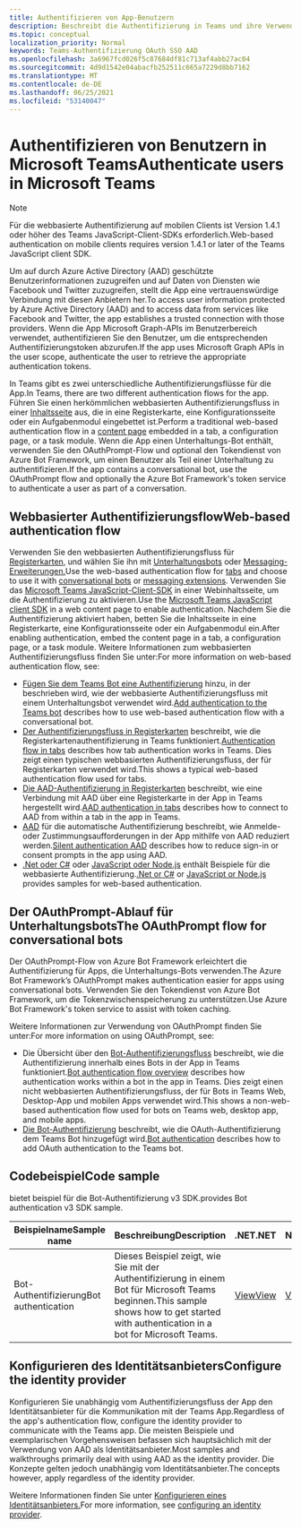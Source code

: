 ```yaml
---
title: Authentifizieren von App-Benutzern
description: Beschreibt die Authentifizierung in Teams und ihre Verwendung in den Apps.
ms.topic: conceptual
localization_priority: Normal
keywords: Teams-Authentifizierung OAuth SSO AAD
ms.openlocfilehash: 3a6967fcd026f5c87684df81c713af4abb27ac04
ms.sourcegitcommit: 4d9d1542e04abacfb252511c665a7229d8bb7162
ms.translationtype: MT
ms.contentlocale: de-DE
ms.lasthandoff: 06/25/2021
ms.locfileid: "53140047"
---
```

# <a name="authenticate-users-in-microsoft-teams"></a><span data-ttu-id="c5d4a-104">Authentifizieren von Benutzern in Microsoft Teams</span><span class="sxs-lookup"><span data-stu-id="c5d4a-104">Authenticate users in Microsoft Teams</span></span>

> [!Note]
> <span data-ttu-id="c5d4a-105">Für die webbasierte Authentifizierung auf mobilen Clients ist Version 1.4.1 oder höher des Teams JavaScript-Client-SDKs erforderlich.</span><span class="sxs-lookup"><span data-stu-id="c5d4a-105">Web-based authentication on mobile clients requires version 1.4.1 or later of the Teams JavaScript client SDK.</span></span>

<span data-ttu-id="c5d4a-106">Um auf durch Azure Active Directory (AAD) geschützte Benutzerinformationen zuzugreifen und auf Daten von Diensten wie Facebook und Twitter zuzugreifen, stellt die App eine vertrauenswürdige Verbindung mit diesen Anbietern her.</span><span class="sxs-lookup"><span data-stu-id="c5d4a-106">To access user information protected by Azure Active Directory (AAD) and to access data from services like Facebook and Twitter, the app establishes a trusted connection with those providers.</span></span> <span data-ttu-id="c5d4a-107">Wenn die App Microsoft Graph-APIs im Benutzerbereich verwendet, authentifizieren Sie den Benutzer, um die entsprechenden Authentifizierungstoken abzurufen.</span><span class="sxs-lookup"><span data-stu-id="c5d4a-107">If the app uses Microsoft Graph APIs in the user scope, authenticate the user to retrieve the appropriate authentication tokens.</span></span>

<span data-ttu-id="c5d4a-108">In Teams gibt es zwei unterschiedliche Authentifizierungsflüsse für die App.</span><span class="sxs-lookup"><span data-stu-id="c5d4a-108">In Teams, there are two different authentication flows for the app.</span></span> <span data-ttu-id="c5d4a-109">Führen Sie einen herkömmlichen webbasierten Authentifizierungsfluss in einer [Inhaltsseite](~/tabs/how-to/create-tab-pages/content-page.md) aus, die in eine Registerkarte, eine Konfigurationsseite oder ein Aufgabenmodul eingebettet ist.</span><span class="sxs-lookup"><span data-stu-id="c5d4a-109">Perform a traditional web-based authentication flow in a [content page](~/tabs/how-to/create-tab-pages/content-page.md) embedded in a tab, a configuration page, or a task module.</span></span> <span data-ttu-id="c5d4a-110">Wenn die App einen Unterhaltungs-Bot enthält, verwenden Sie den OAuthPrompt-Flow und optional den Tokendienst von Azure Bot Framework, um einen Benutzer als Teil einer Unterhaltung zu authentifizieren.</span><span class="sxs-lookup"><span data-stu-id="c5d4a-110">If the app contains a conversational bot, use the OAuthPrompt flow and optionally the Azure Bot Framework's token service to authenticate a user as part of a conversation.</span></span>

## <a name="web-based-authentication-flow"></a><span data-ttu-id="c5d4a-111">Webbasierter Authentifizierungsflow</span><span class="sxs-lookup"><span data-stu-id="c5d4a-111">Web-based authentication flow</span></span>

<span data-ttu-id="c5d4a-112">Verwenden Sie den webbasierten Authentifizierungsfluss für [Registerkarten,](~/tabs/what-are-tabs.md) und wählen Sie ihn mit [Unterhaltungsbots](~/bots/what-are-bots.md) oder [Messaging-Erweiterungen.](~/messaging-extensions/what-are-messaging-extensions.md)</span><span class="sxs-lookup"><span data-stu-id="c5d4a-112">Use the web-based authentication flow for [tabs](~/tabs/what-are-tabs.md) and choose to use it with [conversational bots](~/bots/what-are-bots.md) or [messaging extensions](~/messaging-extensions/what-are-messaging-extensions.md).</span></span> <span data-ttu-id="c5d4a-113">Verwenden Sie das [Microsoft Teams JavaScript-Client-SDK](/javascript/api/overview/msteams-client) in einer Webinhaltsseite, um die Authentifizierung zu aktivieren.</span><span class="sxs-lookup"><span data-stu-id="c5d4a-113">Use the [Microsoft Teams JavaScript client SDK](/javascript/api/overview/msteams-client) in a web content page to enable authentication.</span></span> <span data-ttu-id="c5d4a-114">Nachdem Sie die Authentifizierung aktiviert haben, betten Sie die Inhaltsseite in eine Registerkarte, eine Konfigurationsseite oder ein Aufgabenmodul ein.</span><span class="sxs-lookup"><span data-stu-id="c5d4a-114">After enabling authentication, embed the content page in a tab, a configuration page, or a task module.</span></span> <span data-ttu-id="c5d4a-115">Weitere Informationen zum webbasierten Authentifizierungsfluss finden Sie unter:</span><span class="sxs-lookup"><span data-stu-id="c5d4a-115">For more information on web-based authentication flow, see:</span></span>

* <span data-ttu-id="c5d4a-116">[Fügen Sie dem Teams Bot eine Authentifizierung](~/bots/how-to/authentication/add-authentication.md) hinzu, in der beschrieben wird, wie der webbasierte Authentifizierungsfluss mit einem Unterhaltungsbot verwendet wird.</span><span class="sxs-lookup"><span data-stu-id="c5d4a-116">[Add authentication to the Teams bot](~/bots/how-to/authentication/add-authentication.md) describes how to use web-based authentication flow with a conversational bot.</span></span>
* <span data-ttu-id="c5d4a-117">[Der Authentifizierungsfluss in Registerkarten](~/tabs/how-to/authentication/auth-flow-tab.md) beschreibt, wie die Registerkartenauthentifizierung in Teams funktioniert.</span><span class="sxs-lookup"><span data-stu-id="c5d4a-117">[Authentication flow in tabs](~/tabs/how-to/authentication/auth-flow-tab.md) describes how tab authentication works in Teams.</span></span> <span data-ttu-id="c5d4a-118">Dies zeigt einen typischen webbasierten Authentifizierungsfluss, der für Registerkarten verwendet wird.</span><span class="sxs-lookup"><span data-stu-id="c5d4a-118">This shows a typical web-based authentication flow used for tabs.</span></span>
* <span data-ttu-id="c5d4a-119">[Die AAD-Authentifizierung in Registerkarten](~/tabs/how-to/authentication/auth-tab-AAD.md) beschreibt, wie eine Verbindung mit AAD über eine Registerkarte in der App in Teams hergestellt wird.</span><span class="sxs-lookup"><span data-stu-id="c5d4a-119">[AAD authentication in tabs](~/tabs/how-to/authentication/auth-tab-AAD.md) describes how to connect to AAD from within a tab in the app in Teams.</span></span>
* <span data-ttu-id="c5d4a-120">[AAD](~/tabs/how-to/authentication/auth-silent-AAD.md) für die automatische Authentifizierung beschreibt, wie Anmelde- oder Zustimmungsaufforderungen in der App mithilfe von AAD reduziert werden.</span><span class="sxs-lookup"><span data-stu-id="c5d4a-120">[Silent authentication AAD](~/tabs/how-to/authentication/auth-silent-AAD.md) describes how to reduce sign-in or consent prompts in the app using AAD.</span></span>
* <span data-ttu-id="c5d4a-121">[.Net oder C#](https://github.com/OfficeDev/microsoft-teams-sample-complete-csharp) oder [JavaScript oder Node.js](https://github.com/OfficeDev/microsoft-teams-sample-complete-node) enthält Beispiele für die webbasierte Authentifizierung.</span><span class="sxs-lookup"><span data-stu-id="c5d4a-121">[.Net or C#](https://github.com/OfficeDev/microsoft-teams-sample-complete-csharp) or [JavaScript or Node.js](https://github.com/OfficeDev/microsoft-teams-sample-complete-node) provides samples for web-based authentication.</span></span>

## <a name="the-oauthprompt-flow-for-conversational-bots"></a><span data-ttu-id="c5d4a-122">Der OAuthPrompt-Ablauf für Unterhaltungsbots</span><span class="sxs-lookup"><span data-stu-id="c5d4a-122">The OAuthPrompt flow for conversational bots</span></span>

<span data-ttu-id="c5d4a-123">Der OAuthPrompt-Flow von Azure Bot Framework erleichtert die Authentifizierung für Apps, die Unterhaltungs-Bots verwenden.</span><span class="sxs-lookup"><span data-stu-id="c5d4a-123">The Azure Bot Framework’s OAuthPrompt makes authentication easier for apps using conversational bots.</span></span> <span data-ttu-id="c5d4a-124">Verwenden Sie den Tokendienst von Azure Bot Framework, um die Tokenzwischenspeicherung zu unterstützen.</span><span class="sxs-lookup"><span data-stu-id="c5d4a-124">Use Azure Bot Framework's token service to assist with token caching.</span></span>

<span data-ttu-id="c5d4a-125">Weitere Informationen zur Verwendung von OAuthPrompt finden Sie unter:</span><span class="sxs-lookup"><span data-stu-id="c5d4a-125">For more information on using OAuthPrompt, see:</span></span>

* <span data-ttu-id="c5d4a-126">Die Übersicht über den [Bot-Authentifizierungsfluss](~/bots/how-to/authentication/auth-flow-bot.md) beschreibt, wie die Authentifizierung innerhalb eines Bots in der App in Teams funktioniert.</span><span class="sxs-lookup"><span data-stu-id="c5d4a-126">[Bot authentication flow overview](~/bots/how-to/authentication/auth-flow-bot.md) describes how authentication works within a bot in the app in Teams.</span></span> <span data-ttu-id="c5d4a-127">Dies zeigt einen nicht webbasierten Authentifizierungsfluss, der für Bots in Teams Web, Desktop-App und mobilen Apps verwendet wird.</span><span class="sxs-lookup"><span data-stu-id="c5d4a-127">This shows a non-web-based authentication flow used for bots on Teams web, desktop app, and mobile apps.</span></span>
* <span data-ttu-id="c5d4a-128">[Die Bot-Authentifizierung](~/bots/how-to/authentication/add-authentication.md) beschreibt, wie die OAuth-Authentifizierung dem Teams Bot hinzugefügt wird.</span><span class="sxs-lookup"><span data-stu-id="c5d4a-128">[Bot authentication](~/bots/how-to/authentication/add-authentication.md) describes how to add OAuth authentication to the Teams bot.</span></span>

## <a name="code-sample"></a><span data-ttu-id="c5d4a-129">Codebeispiel</span><span class="sxs-lookup"><span data-stu-id="c5d4a-129">Code sample</span></span>

<span data-ttu-id="c5d4a-130">bietet beispiel für die Bot-Authentifizierung v3 SDK.</span><span class="sxs-lookup"><span data-stu-id="c5d4a-130">provides Bot authentication v3 SDK sample.</span></span>

| <span data-ttu-id="c5d4a-131">**Beispielname**</span><span class="sxs-lookup"><span data-stu-id="c5d4a-131">**Sample name**</span></span> | <span data-ttu-id="c5d4a-132">**Beschreibung**</span><span class="sxs-lookup"><span data-stu-id="c5d4a-132">**Description**</span></span> | <span data-ttu-id="c5d4a-133">**.NET**</span><span class="sxs-lookup"><span data-stu-id="c5d4a-133">**.NET**</span></span> | <span data-ttu-id="c5d4a-134">**Node.js**</span><span class="sxs-lookup"><span data-stu-id="c5d4a-134">**Node.js**</span></span> | <span data-ttu-id="c5d4a-135">**Python**</span><span class="sxs-lookup"><span data-stu-id="c5d4a-135">**Python**</span></span> |
|---------------|------------|------------|-------------|---------------|
| <span data-ttu-id="c5d4a-136">Bot-Authentifizierung</span><span class="sxs-lookup"><span data-stu-id="c5d4a-136">Bot authentication</span></span> | <span data-ttu-id="c5d4a-137">Dieses Beispiel zeigt, wie Sie mit der Authentifizierung in einem Bot für Microsoft Teams beginnen.</span><span class="sxs-lookup"><span data-stu-id="c5d4a-137">This sample shows how to get started with authentication in a bot for Microsoft Teams.</span></span> | [<span data-ttu-id="c5d4a-138">View</span><span class="sxs-lookup"><span data-stu-id="c5d4a-138">View</span></span>](https://github.com/microsoft/BotBuilder-Samples/tree/master/samples/csharp_dotnetcore/46.teams-auth) | [<span data-ttu-id="c5d4a-139">View</span><span class="sxs-lookup"><span data-stu-id="c5d4a-139">View</span></span>](https://github.com/microsoft/BotBuilder-Samples/tree/master/samples/javascript_nodejs/46.teams-auth) | [<span data-ttu-id="c5d4a-140">View</span><span class="sxs-lookup"><span data-stu-id="c5d4a-140">View</span></span>](https://github.com/microsoft/BotBuilder-Samples/tree/main/samples/python/46.teams-auth) |

## <a name="configure-the-identity-provider"></a><span data-ttu-id="c5d4a-141">Konfigurieren des Identitätsanbieters</span><span class="sxs-lookup"><span data-stu-id="c5d4a-141">Configure the identity provider</span></span>

<span data-ttu-id="c5d4a-142">Konfigurieren Sie unabhängig vom Authentifizierungsfluss der App den Identitätsanbieter für die Kommunikation mit der Teams App.</span><span class="sxs-lookup"><span data-stu-id="c5d4a-142">Regardless of the app's authentication flow, configure the identity provider to communicate with the Teams app.</span></span> <span data-ttu-id="c5d4a-143">Die meisten Beispiele und exemplarischen Vorgehensweisen befassen sich hauptsächlich mit der Verwendung von AAD als Identitätsanbieter.</span><span class="sxs-lookup"><span data-stu-id="c5d4a-143">Most samples and walkthroughs primarily deal with using AAD as the identity provider.</span></span> <span data-ttu-id="c5d4a-144">Die Konzepte gelten jedoch unabhängig vom Identitätsanbieter.</span><span class="sxs-lookup"><span data-stu-id="c5d4a-144">The concepts however, apply regardless of the identity provider.</span></span>

<span data-ttu-id="c5d4a-145">Weitere Informationen finden Sie unter [Konfigurieren eines Identitätsanbieters.](~/concepts/authentication/configure-identity-provider.md)</span><span class="sxs-lookup"><span data-stu-id="c5d4a-145">For more information, see [configuring an identity provider](~/concepts/authentication/configure-identity-provider.md).</span></span>
